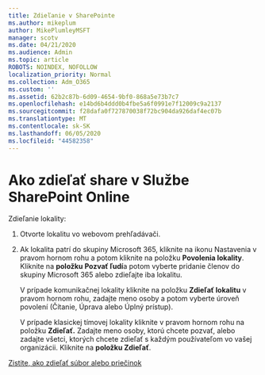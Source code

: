 ```yaml
---
title: Zdieľanie v SharePointe
ms.author: mikeplum
author: MikePlumleyMSFT
manager: scotv
ms.date: 04/21/2020
ms.audience: Admin
ms.topic: article
ROBOTS: NOINDEX, NOFOLLOW
localization_priority: Normal
ms.collection: Adm_O365
ms.custom: ''
ms.assetid: 62b2c87b-6d09-4654-9bf0-868a5e73b7c7
ms.openlocfilehash: e14bd6b4ddd0b4fbe5a6f0991e7f12009c9a2137
ms.sourcegitcommit: f28dafa0f727870038f72bc904da926daf4ec07b
ms.translationtype: MT
ms.contentlocale: sk-SK
ms.lasthandoff: 06/05/2020
ms.locfileid: "44582358"
---
```

# <a name="how-to-share-in-sharepoint-online"></a>Ako zdieľať share v Službe SharePoint Online

Zdieľanie lokality:
  
1. Otvorte lokalitu vo webovom prehľadávači.
    
2. Ak lokalita patrí do skupiny Microsoft 365, kliknite na ikonu Nastavenia v pravom hornom rohu a potom kliknite na položku **Povolenia lokality**. Kliknite na **položku Pozvať ľudí**a potom vyberte pridanie členov do skupiny Microsoft 365 alebo zdieľajte iba lokalitu. 
    
    V prípade komunikačnej lokality kliknite na položku **Zdieľať lokalitu** v pravom hornom rohu, zadajte meno osoby a potom vyberte úroveň povolení (Čítanie, Úprava alebo Úplný prístup). 
    
    V prípade klasickej tímovej lokality kliknite v pravom hornom rohu na položku **Zdieľať.** Zadajte meno osoby, ktorú chcete pozvať, alebo zadajte všetci, ktorých chcete zdieľať s každým používateľom vo vašej organizácii. Kliknite na **položku Zdieľať**.
    
[Zistite, ako zdieľať súbor alebo priečinok](https://go.microsoft.com/fwlink/?linkid=511430)
  

